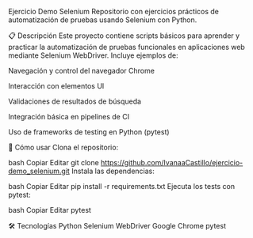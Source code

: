 Ejercicio Demo Selenium
Repositorio con ejercicios prácticos de automatización de pruebas usando Selenium con Python.

📋 Descripción
Este proyecto contiene scripts básicos para aprender y practicar la automatización de pruebas funcionales en aplicaciones web mediante Selenium WebDriver. Incluye ejemplos de:

Navegación y control del navegador Chrome

Interacción con elementos UI

Validaciones de resultados de búsqueda

Integración básica en pipelines de CI

Uso de frameworks de testing en Python (pytest)

🚀 Cómo usar
Clona el repositorio:

bash
Copiar
Editar
git clone https://github.com/IvanaaCastillo/ejercicio-demo_selenium.git
Instala las dependencias:

bash
Copiar
Editar
pip install -r requirements.txt
Ejecuta los tests con pytest:

bash
Copiar
Editar
pytest

🛠️ Tecnologías
Python
Selenium WebDriver
Google Chrome
pytest

